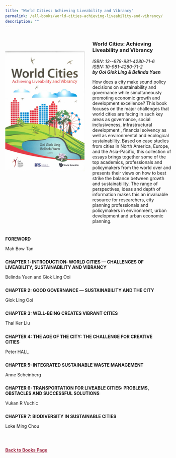 ```yaml
---
title: "World Cities: Achieving Liveability and Vibrancy"
permalink: /all-books/world-cities-achieving-liveability-and-vibrancy/
description: ""
---
```

<style>


.grid-container {
	display: grid;
	grid-template-columns: 50% 50%;
	grid-gap: 5%
	}
	
img {
		object-fit: contain;
		width: 100%;
		height: 80%;
	}	

.chapter-divider {
	margin-top: 5%;
	}	
	
.back a
{
	color: #9f2943;
	font-weight: bold;
	
}	


</style>

<div class="grid-container">
	<div class="grid-child"><img src="/images/Books/World%20Cities%20Achieving%20Liveability%20and%20Vibrancy.jpg"></div>
	<div class="grid-child">
		<h3>World Cities: Achieving Liveability and Vibrancy</h3>
		<i>ISBN: 13--978-981-4280-71-6</i><br>
		<i>ISBN: 10-981-4280-71-2</i><br>
		<b><i>by Ooi Giok Ling &amp; Belinda Yuen</i></b>
		<p>How does a city make sound policy decisions on sustainability and governance while simultaneously promoting economic growth and development excellence? This book focuses on the major challenges that world cities are facing in such key areas as governance, social inclusiveness, infrastructural development , financial solvency as well as environmental and ecological sustainability. Based on case studies from cities in North America, Europe, and the Asia-Pacific, this collection of essays brings together some of the top academics, professionals and policymakers from the world over and presents their views on how to best strike the balance between growth and sustainability. The range of perspectives, ideas and depth of information makes this an invaluable resource for researchers, city planning professionals and policymakers in environment, urban development and urban economic planning.</p>
	</div>

</div>

<div>

<div class="chapter-divider">
<p><b>FOREWORD</b></p>
Mah Bow Tan
</div>
	
<div class="chapter-divider">
<p><b>CHAPTER 1: INTRODUCTION: WORLD CITIES — CHALLENGES OF LIVEABILITY, SUSTAINABILITY AND VIBRANCY</b></p>
Belinda Yuen and Giok Ling Ooi
</div>
		
<div class="chapter-divider">
<p><b>CHAPTER 2: GOOD GOVERNANCE — SUSTAINABILITY AND THE CITY</b></p>
Giok Ling Ooi
</div>
	
<div class="chapter-divider">
<p><b>CHAPTER 3: WELL-BEING CREATES VIBRANT CITIES</b></p>
Thai Ker Liu
</div>
	
<div class="chapter-divider">
<p><b>CHAPTER 4: THE AGE OF THE CITY: THE CHALLENGE FOR CREATIVE CITIES</b></p>
Peter HALL
</div>
	

<div class="chapter-divider">
<p><b>CHAPTER 5: INTEGRATED SUSTAINABLE WASTE MANAGEMENT</b></p>
Anne Scheinberg
</div>
	
<div class="chapter-divider">
<p><b>CHAPTER 6: TRANSPORTATION FOR LIVEABLE CITIES: PROBLEMS, OBSTACLES AND SUCCESSFUL SOLUTIONS</b></p>
Vukan R Vuchic
</div>
	
<div class="chapter-divider">
<p><b>CHAPTER 7: BIODIVERSITY IN SUSTAINABLE CITIES</b></p>
Loke Ming Chou
</div>
	
<div class="chapter-divider">
<p><b></b></p>

</div>
	
<div class="chapter-divider">
<p><b></b></p>

</div>
	
<div class="chapter-divider">
<p><b></b></p>

</div>
	
<div class="chapter-divider">
<p><b></b></p>

</div>
	
<div class="chapter-divider">
<p><b></b></p>

</div>






</div>



<br>
<br>
<div class="back">
<a href="/books/">Back to Books Page</a>	

</div>